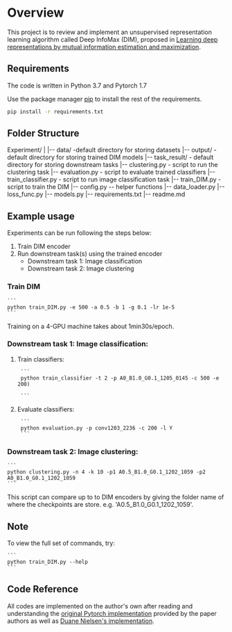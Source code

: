 # Overview

This project is to review and implement an unsupervised representation learning algorithm called Deep InfoMax (DIM), proposed in [Learning deep representations by mutual information estimation and maximization](https://arxiv.org/abs/1808.06670).


## Requirements
The code is written in Python 3.7 and Pytorch 1.7


Use the package manager [pip](https://pip.pypa.io/en/stable/) to install the rest of the requirements.
```bash
pip install -r requirements.txt
```

## Folder Structure
Experiment/
|
|-- data/ -default directory for storing datasets
|-- output/ - default directory for storing trained DIM models
|-- task_result/ - default directory for storing downstream tasks
|-- clustering.py - script to run the clustering task
|-- evaluation.py - script to evaluate trained classifiers
|-- train_classifier.py - script to run image classification task
|-- train_DIM.py - script to train the DIM
|-- config.py -- helper functions
|-- data_loader.py
|-- loss_func.py 
|-- models.py
|-- requirements.txt 
|-- readme.md



## Example usage
Experiments can be run following the steps below:

1. Train DIM encoder
2. Run downstream task(s) using the trained encoder
    - Downstream task 1: Image classification
    - Downstream task 2: Image clustering




### Train DIM

    ```
    python train_DIM.py -e 500 -a 0.5 -b 1 -g 0.1 -lr 1e-5
    ```
Training on a 4-GPU machine takes about 1min30s/epoch.

### Downstream task 1: Image classification: 
1. Train classifiers: 

        ```
        python train_classifier -t 2 -p A0_B1.0_G0.1_1205_0145 -c 500 -e 200)
    
        ```
    
2. Evaluate classifiers:

        ```
        python evaluation.py -p conv1203_2236 -c 200 -l Y
        ```
    

### Downstream task 2: Image clustering: 

    ```
    python clustering.py -n 4 -k 10 -p1 A0.5_B1.0_G0.1_1202_1059 -p2 A0_B1.0_G0.1_1202_1059
    ```

This script can compare up to to DIM encoders by giving the folder name of where the checkpoints are store. e.g. 'A0.5_B1.0_G0.1_1202_1059'. 


## Note

To view the full set of commands, try:

    ```
    python train_DIM.py --help
    ```
    
## Code Reference
All codes are implemented on the author's own after reading and understanding the [original Pytorch implementation](https://github.com/rdevon/DIM) provided by the paper authors as well as [Duane Nielsen's implementation](https://github.com/DuaneNielsen/DeepInfomaxPytorch).
